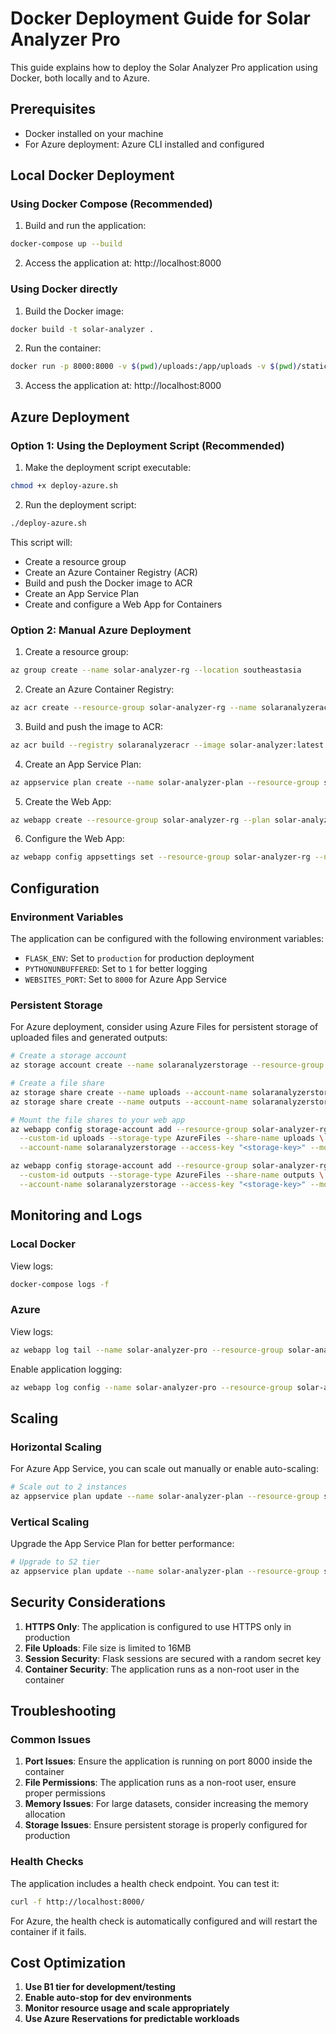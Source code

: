 # Docker Deployment Guide for Solar Analyzer Pro

This guide explains how to deploy the Solar Analyzer Pro application using Docker, both locally and to Azure.

## Prerequisites

- Docker installed on your machine
- For Azure deployment: Azure CLI installed and configured

## Local Docker Deployment

### Using Docker Compose (Recommended)

1. Build and run the application:
```bash
docker-compose up --build
```

2. Access the application at: http://localhost:8000

### Using Docker directly

1. Build the Docker image:
```bash
docker build -t solar-analyzer .
```

2. Run the container:
```bash
docker run -p 8000:8000 -v $(pwd)/uploads:/app/uploads -v $(pwd)/static/outputs:/app/static/outputs solar-analyzer
```

3. Access the application at: http://localhost:8000

## Azure Deployment

### Option 1: Using the Deployment Script (Recommended)

1. Make the deployment script executable:
```bash
chmod +x deploy-azure.sh
```

2. Run the deployment script:
```bash
./deploy-azure.sh
```

This script will:
- Create a resource group
- Create an Azure Container Registry (ACR)
- Build and push the Docker image to ACR
- Create an App Service Plan
- Create and configure a Web App for Containers

### Option 2: Manual Azure Deployment

1. Create a resource group:
```bash
az group create --name solar-analyzer-rg --location southeastasia
```

2. Create an Azure Container Registry:
```bash
az acr create --resource-group solar-analyzer-rg --name solaranalyzeracr --sku Basic --admin-enabled true
```

3. Build and push the image to ACR:
```bash
az acr build --registry solaranalyzeracr --image solar-analyzer:latest .
```

4. Create an App Service Plan:
```bash
az appservice plan create --name solar-analyzer-plan --resource-group solar-analyzer-rg --location southeastasia --sku B1 --is-linux
```

5. Create the Web App:
```bash
az webapp create --resource-group solar-analyzer-rg --plan solar-analyzer-plan --name solar-analyzer-pro --deployment-container-image-name solaranalyzeracr.azurecr.io/solar-analyzer:latest
```

6. Configure the Web App:
```bash
az webapp config appsettings set --resource-group solar-analyzer-rg --name solar-analyzer-pro --settings WEBSITES_PORT=8000
```

## Configuration

### Environment Variables

The application can be configured with the following environment variables:

- `FLASK_ENV`: Set to `production` for production deployment
- `PYTHONUNBUFFERED`: Set to `1` for better logging
- `WEBSITES_PORT`: Set to `8000` for Azure App Service

### Persistent Storage

For Azure deployment, consider using Azure Files for persistent storage of uploaded files and generated outputs:

```bash
# Create a storage account
az storage account create --name solaranalyzerstorage --resource-group solar-analyzer-rg --location southeastasia --sku Standard_LRS

# Create a file share
az storage share create --name uploads --account-name solaranalyzerstorage
az storage share create --name outputs --account-name solaranalyzerstorage

# Mount the file shares to your web app
az webapp config storage-account add --resource-group solar-analyzer-rg --name solar-analyzer-pro \
  --custom-id uploads --storage-type AzureFiles --share-name uploads \
  --account-name solaranalyzerstorage --access-key "<storage-key>" --mount-path /app/uploads

az webapp config storage-account add --resource-group solar-analyzer-rg --name solar-analyzer-pro \
  --custom-id outputs --storage-type AzureFiles --share-name outputs \
  --account-name solaranalyzerstorage --access-key "<storage-key>" --mount-path /app/static/outputs
```

## Monitoring and Logs

### Local Docker

View logs:
```bash
docker-compose logs -f
```

### Azure

View logs:
```bash
az webapp log tail --name solar-analyzer-pro --resource-group solar-analyzer-rg
```

Enable application logging:
```bash
az webapp log config --name solar-analyzer-pro --resource-group solar-analyzer-rg --application-logging true --detailed-error-messages true
```

## Scaling

### Horizontal Scaling

For Azure App Service, you can scale out manually or enable auto-scaling:

```bash
# Scale out to 2 instances
az appservice plan update --name solar-analyzer-plan --resource-group solar-analyzer-rg --number-of-workers 2
```

### Vertical Scaling

Upgrade the App Service Plan for better performance:

```bash
# Upgrade to S2 tier
az appservice plan update --name solar-analyzer-plan --resource-group solar-analyzer-rg --sku S2
```

## Security Considerations

1. **HTTPS Only**: The application is configured to use HTTPS only in production
2. **File Uploads**: File size is limited to 16MB
3. **Session Security**: Flask sessions are secured with a random secret key
4. **Container Security**: The application runs as a non-root user in the container

## Troubleshooting

### Common Issues

1. **Port Issues**: Ensure the application is running on port 8000 inside the container
2. **File Permissions**: The application runs as a non-root user, ensure proper permissions
3. **Memory Issues**: For large datasets, consider increasing the memory allocation
4. **Storage Issues**: Ensure persistent storage is properly configured for production

### Health Checks

The application includes a health check endpoint. You can test it:

```bash
curl -f http://localhost:8000/
```

For Azure, the health check is automatically configured and will restart the container if it fails.

## Cost Optimization

1. **Use B1 tier for development/testing**
2. **Enable auto-stop for dev environments**
3. **Monitor resource usage and scale appropriately**
4. **Use Azure Reservations for predictable workloads**